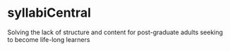 # syllabiCentral
Solving the lack of structure and content for post-graduate adults seeking to become life-long learners
